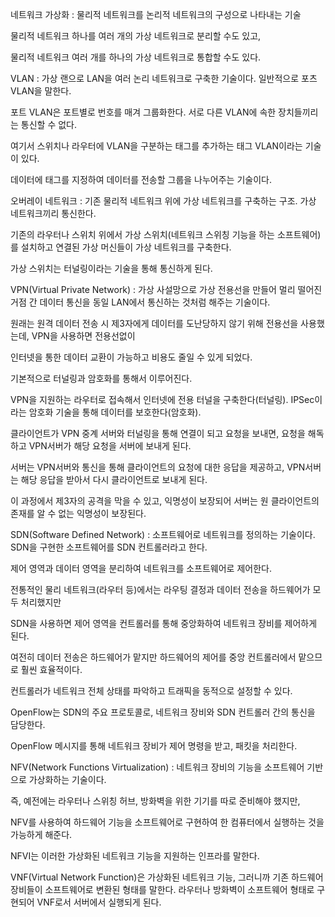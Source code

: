 네트워크 가상화 : 물리적 네트워크를 논리적 네트워크의 구성으로 나타내는 기술

물리적 네트워크 하나를 여러 개의 가상 네트워크로 분리할 수도 있고,

물리적 네트워크 여러 개를 하나의 가상 네트워크로 통합할 수도 있다.

VLAN : 가상 랜으로 LAN을 여러 논리 네트워크로 구축한 기술이다. 일반적으로 포츠 VLAN을 말한다.

포트 VLAN은 포트별로 번호를 매겨 그룹화한다. 서로 다른 VLAN에 속한 장치들끼리는 통신할 수 없다.

여기서 스위치나 라우터에 VLAN을 구분하는 태그를 추가하는 태그 VLAN이라는 기술이 있다.

데이터에 태그를 지정하여 데이터를 전송할 그룹을 나누어주는 기술이다.

오버레이 네트워크 : 기존 물리적 네트워크 위에 가상 네트워크를 구축하는 구조. 가상 네트워크끼리 통신한다.

기존의 라우터나 스위치 위에서 가상 스위치(네트워크 스위칭 기능을 하는 소프트웨어)를 설치하고 연결된 가상 머신들이 가상 네트워크를 구축한다.

가상 스위치는 터널링이라는 기술을 통해 통신하게 된다. 

VPN(Virtual Private Network) : 가상 사설망으로 가상 전용선을 만들어 멀리 떨어진 거점 간 데이터 통신을 동일 LAN에서
통신하는 것처럼 해주는 기술이다.

원래는 원격 데이터 전송 시 제3자에게 데이터를 도난당하지 않기 위해 전용선을 사용했는데, VPN을 사용하면 전용선없이

인터넷을 통한 데이터 교환이 가능하고 비용도 줄일 수 있게 되었다.

기본적으로 터널링과 암호화를 통해서 이루어진다.

VPN을 지원하는 라우터로 접속해서 인터넷에 전용 터널을 구축한다(터널링). IPSec이라는 암호화 기술을 통해 데이터를 보호한다(암호화).

클라이언트가 VPN 중계 서버와 터널링을 통해 연결이 되고 요청을 보내면, 요청을 해독하고 VPN서버가 해당 요청을 서버에 보내게 된다.

서버는 VPN서버와 통신을 통해 클라이언트의 요청에 대한 응답을 제공하고, VPN서버는 해당 응답을 받아서 다시 클라이언트로 보내게 된다.

이 과정에서 제3자의 공격을 막을 수 있고, 익명성이 보장되어 서버는 원 클라이언트의 존재를 알 수 없는 익명성이 보장된다.

SDN(Software Defined Network) : 소프트웨어로 네트워크를 정의하는 기술이다. SDN을 구현한 소프트웨어를 SDN 컨트롤러라고 한다.

제어 영역과 데이터 영역을 분리하여 네트워크를 소프트웨어로 제어한다.

전통적인 물리 네트워크(라우터 등)에서는 라우팅 결정과 데이터 전송을 하드웨어가 모두 처리했지만

SDN을 사용하면 제어 영역을 컨트롤러를 통해 중앙화하여 네트워크 장비를 제어하게 된다. 

여전히 데이터 전송은 하드웨어가 맡지만 하드웨어의 제어를 중앙 컨트롤러에서 맡으므로 훨씬 효율적이다.

컨트롤러가 네트워크 전체 상태를 파악하고 트래픽을 동적으로 설정할 수 있다.

OpenFlow는 SDN의 주요 프로토콜로, 네트워크 장비와 SDN 컨트롤러 간의 통신을 담당한다. 

OpenFlow 메시지를 통해 네트워크 장비가 제어 명령을 받고, 패킷을 처리한다.

NFV(Network Functions Virtualization) : 네트워크 장비의 기능을 소프트웨어 기반으로 가상화하는 기술이다.

즉, 예전에는 라우터나 스위칭 허브, 방화벽을 위한 기기를 따로 준비해야 했지만,

NFV를 사용하여 하드웨어 기능을 소프트웨어로 구현하여 한 컴퓨터에서 실행하는 것을 가능하게 해준다.

NFVI는 이러한 가상화된 네트워크 기능을 지원하는 인프라를 말한다.

VNF(Virtual Network Function)은 가상화된 네트워크 기능, 그러니까 기존 하드웨어 장비들이 소프트웨어로 변환된 형태를 말한다.
라우터나 방화벽이 소프트웨어 형태로 구현되어 VNF로서 서버에서 실행되게 된다.